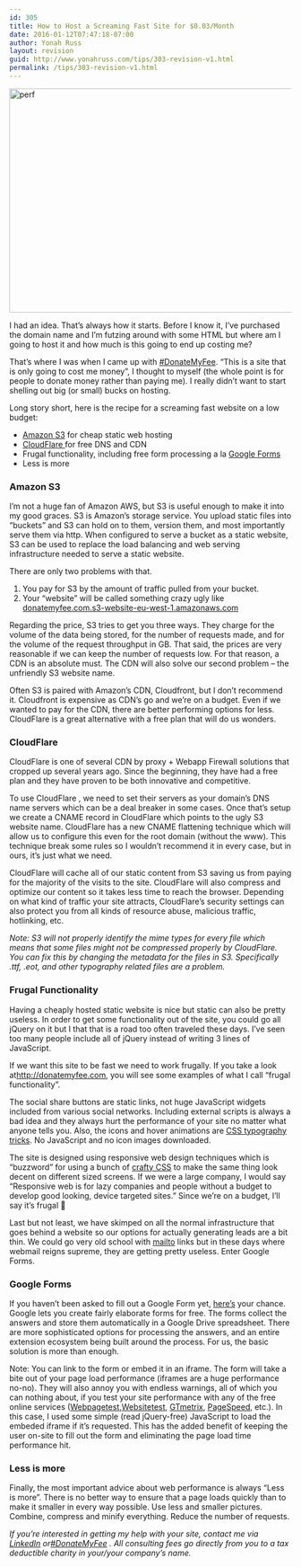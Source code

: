 ```yaml
---
id: 305
title: How to Host a Screaming Fast Site for $0.03/Month
date: 2016-01-12T07:47:18-07:00
author: Yonah Russ
layout: revision
guid: http://www.yonahruss.com/tips/303-revision-v1.html
permalink: /tips/303-revision-v1.html
---
```

<img class="aligncenter size-full wp-image-304" src="http://www.yonahruss.com/wordpress/wp-content/uploads/2016/01/perf.jpg" alt="perf" width="696" height="399" srcset="http://www.yonahruss.com/wordpress/wp-content/uploads/2016/01/perf.jpg 696w, http://www.yonahruss.com/wordpress/wp-content/uploads/2016/01/perf-300x172.jpg 300w" sizes="(max-width: 696px) 100vw, 696px" />

I had an idea. That&#8217;s always how it starts. Before I know it, I&#8217;ve purchased the domain name and I&#8217;m futzing around with some HTML but where am I going to host it and how much is this going to end up costing me?

That&#8217;s where I was when I came up with <a href="http://donatemyfee.com/" target="_blank" rel="nofollow">#DonateMyFee</a>. &#8220;This is a site that is only going to cost me money&#8221;, I thought to myself (the whole point is for people to donate money rather than paying me). I really didn&#8217;t want to start shelling out big (or small) bucks on hosting.

Long story short, here is the recipe for a screaming fast website on a low budget:

  * <a href="https://aws.amazon.com/s3/" target="_blank" rel="nofollow">Amazon S3</a> for cheap static web hosting
  * <a href="http://www.cloudflare.com/" target="_blank" rel="nofollow">CloudFlare </a>for free DNS and CDN
  * Frugal functionality, including free form processing a la <a href="http://www.google.com/forms/about/" target="_blank" rel="nofollow">Google Forms</a>
  * Less is more

### Amazon S3

I&#8217;m not a huge fan of Amazon AWS, but S3 is useful enough to make it into my good graces. S3 is Amazon&#8217;s storage service. You upload static files into &#8220;buckets&#8221; and S3 can hold on to them, version them, and most importantly serve them via http. When configured to serve a bucket as a static website, S3 can be used to replace the load balancing and web serving infrastructure needed to serve a static website.

There are only two problems with that.

  1. You pay for S3 by the amount of traffic pulled from your bucket.
  2. Your &#8220;website&#8221; will be called something crazy ugly like <a href="http://donatemyfee.com.s3-website-eu-west-1.amazonaws.com/" target="_blank" rel="nofollow">donatemyfee.com.s3-website-eu-west-1.amazonaws.com</a>

Regarding the price, S3 tries to get you three ways. They charge for the volume of the data being stored, for the number of requests made, and for the volume of the request throughput in GB. That said, the prices are very reasonable if we can keep the number of requests low. For that reason, a CDN is an absolute must. The CDN will also solve our second problem &#8211; the unfriendly S3 website name.

Often S3 is paired with Amazon&#8217;s CDN, Cloudfront, but I don&#8217;t recommend it. Cloudfront is expensive as CDN&#8217;s go and we&#8217;re on a budget. Even if we wanted to pay for the CDN, there are better performing options for less. CloudFlare is a great alternative with a free plan that will do us wonders.

### CloudFlare

CloudFlare is one of several CDN by proxy + Webapp Firewall solutions that cropped up several years ago. Since the beginning, they have had a free plan and they have proven to be both innovative and competitive.

To use CloudFlare , we need to set their servers as your domain&#8217;s DNS name servers which can be a deal breaker in some cases. Once that&#8217;s setup we create a CNAME record in CloudFlare which points to the ugly S3 website name. CloudFlare has a new CNAME flattening technique which will allow us to configure this even for the root domain (without the www). This technique break some rules so I wouldn&#8217;t recommend it in every case, but in ours, it&#8217;s just what we need.

CloudFlare will cache all of our static content from S3 saving us from paying for the majority of the visits to the site. CloudFlare will also compress and optimize our content so it takes less time to reach the browser. Depending on what kind of traffic your site attracts, CloudFlare&#8217;s security settings can also protect you from all kinds of resource abuse, malicious traffic, hotlinking, etc.

_Note: S3 will not properly identify the mime types for every file which means that some files might not be compressed properly by CloudFlare. You can fix this by changing the metadata for the files in S3. Specifically .ttf, .eot, and other typography related files are a problem._

### Frugal Functionality

Having a cheaply hosted static website is nice but static can also be pretty useless. In order to get some functionality out of the site, you could go all jQuery on it but I that that is a road too often traveled these days. I&#8217;ve seen too many people include all of jQuery instead of writing 3 lines of JavaScript.

If we want this site to be fast we need to work frugally. If you take a look at<a href="http://donatemyfee.com/" target="_blank">http://donatemyfee.com</a>, you will see some examples of what I call &#8220;frugal functionality&#8221;.

The social share buttons are static links, not huge JavaScript widgets included from various social networks. Including external scripts is always a bad idea and they always hurt the performance of your site no matter what anyone tells you. Also, the icons and hover animations are <a href="http://codepen.io/markmurray/pen/JugrG" target="_blank" rel="nofollow">CSS typography tricks</a>. No JavaScript and no icon images downloaded.

The site is designed using responsive web design techniques which is &#8220;buzzword&#8221; for using a bunch of <a href="https://github.com/tylerchilds/Vanilla-HTML" target="_blank" rel="nofollow">crafty CSS</a> to make the same thing look decent on different sized screens. If we were a large company, I would say &#8220;Responsive web is for lazy companies and people without a budget to develop good looking, device targeted sites.&#8221; Since we&#8217;re on a budget, I&#8217;ll say it&#8217;s frugal 🙂

Last but not least, we have skimped on all the normal infrastructure that goes behind a website so our options for actually generating leads are a bit thin. We could go very old school with <a href="https://en.wikipedia.org/wiki/Mailto" target="_blank" rel="nofollow">mailto</a> links but in these days where webmail reigns supreme, they are getting pretty useless. Enter Google Forms.

### Google Forms

If you haven&#8217;t been asked to fill out a Google Form yet, <a href="http://goo.gl/forms/pnYUWGOc4P" target="_blank" rel="nofollow">here&#8217;s</a> your chance. Google lets you create fairly elaborate forms for free. The forms collect the answers and store them automatically in a Google Drive spreadsheet. There are more sophisticated options for processing the answers, and an entire extension ecosystem being built around the process. For us, the basic solution is more than enough.

Note: You can link to the form or embed it in an iframe. The form will take a bite out of your page load performance (iframes are a huge performance no-no). They will also annoy you with endless warnings, all of which you can nothing about, if you test your site performance with any of the free online services (<a href="http://www.webpagetest.org/" target="_blank" rel="nofollow">Webpagetest</a>,<a href="http://www.websitetest.com/" target="_blank" rel="nofollow">Websitetest</a>, <a href="http://gtmetrix.com/" target="_blank" rel="nofollow">GTmetrix</a>, <a href="https://developers.google.com/speed/pagespeed/insights/" target="_blank" rel="nofollow">PageSpeed</a>, etc.). In this case, I used some simple (read jQuery-free) JavaScript to load the embeded iframe if it&#8217;s requested. This has the added benefit of keeping the user on-site to fill out the form and eliminating the page load time performance hit.

### Less is more

Finally, the most important advice about web performance is always &#8220;Less is more&#8221;. There is no better way to ensure that a page loads quickly than to make it smaller in every way possible. Use less and smaller pictures. Combine, compress and minify everything. Reduce the number of requests.

_If you&#8217;re interested in getting my help with your site, contact me via <a href="http://il.linkedin.com/in/yonahruss/" target="_blank" rel="nofollow">LinkedIn</a> or<a href="http://donatemyfee.com/" target="_blank" rel="nofollow">#DonateMyFee</a> . All consulting fees go directly from you to a tax deductible charity in your/your company&#8217;s name._